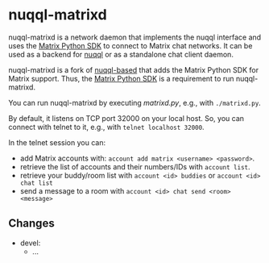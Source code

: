 # nuqql-matrixd

nuqql-matrixd is a network daemon that implements the nuqql interface and uses
the [Matrix Python SDK](https://github.com/matrix-org/matrix-python-sdk) to
connect to Matrix chat networks. It can be used as a backend for
[nuqql](https://github.com/hwipl/nuqql) or as a standalone chat client daemon.

nuqql-matrixd is a fork of [nuqql-based](https://github.com/hwipl/nuqql-based)
that adds the Matrix Python SDK for Matrix support. Thus, the [Matrix Python
SDK](https://github.com/matrix-org/matrix-python-sdk) is a requirement to run
nuqql-matrixd.

You can run nuqql-matrixd by executing *matrixd.py*, e.g., with
`./matrixd.py`.

By default, it listens on TCP port 32000 on your local host. So, you can
connect with telnet to it, e.g., with `telnet localhost 32000`.

In the telnet session you can:
* add Matrix accounts with: `account add matrix <username> <password>`.
* retrieve the list of accounts and their numbers/IDs with `account list`.
* retrieve your buddy/room list with `account <id> buddies` or `account <id>
  chat list`
* send a message to a room with `account <id> chat send <room> <message>`


## Changes

* devel:
  * ...
